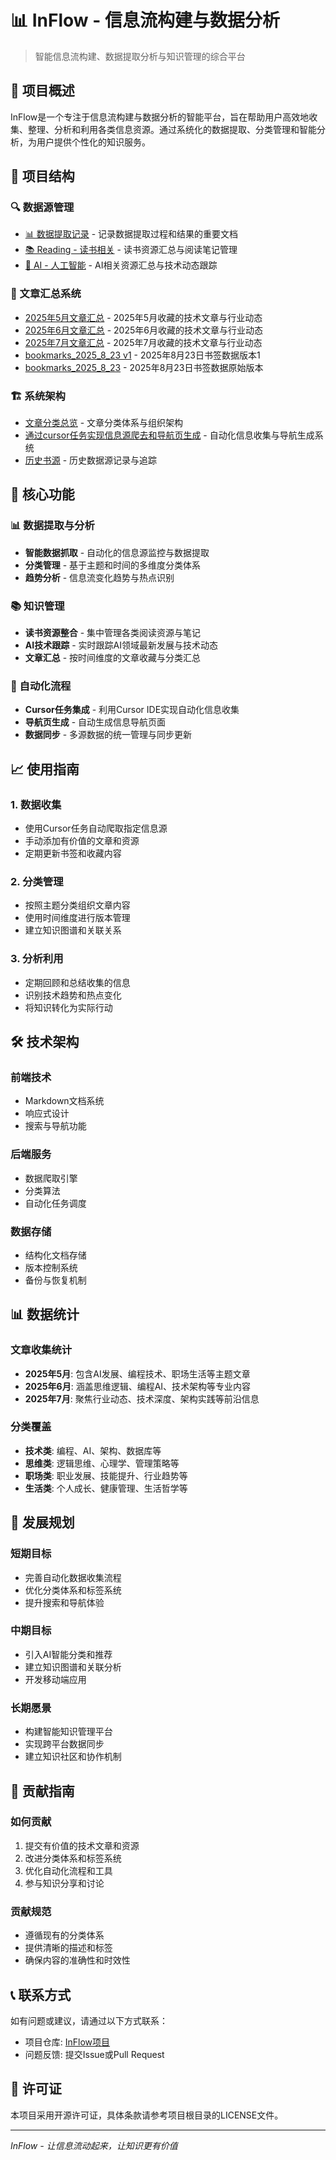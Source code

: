 # 📊 InFlow - 信息流构建与数据分析

> 智能信息流构建、数据提取分析与知识管理的综合平台

## 🎯 项目概述

InFlow是一个专注于信息流构建与数据分析的智能平台，旨在帮助用户高效地收集、整理、分析和利用各类信息资源。通过系统化的数据提取、分类管理和智能分析，为用户提供个性化的知识服务。

## 📁 项目结构

### 🔍 数据源管理
- [📊 数据提取记录](📊%20数据提取记录.md) - 记录数据提取过程和结果的重要文档
- [📚 Reading - 读书相关](📚%20Reading%20-%20读书相关/) - 读书资源汇总与阅读笔记管理
- [🤖 AI - 人工智能](🤖%20AI%20-%20人工智能/) - AI相关资源汇总与技术动态跟踪

### 📰 文章汇总系统
- [2025年5月文章汇总](source%20data/2025年5月文章汇总.md) - 2025年5月收藏的技术文章与行业动态
- [2025年6月文章汇总](source%20data/2025年6月文章汇总.md) - 2025年6月收藏的技术文章与行业动态  
- [2025年7月文章汇总](source%20data/2025年7月文章汇总.md) - 2025年7月收藏的技术文章与行业动态
- [bookmarks_2025_8_23 v1](source%20data/bookmarks_2025_8_23%20v1.html) - 2025年8月23日书签数据版本1
- [bookmarks_2025_8_23](source%20data/bookmarks_2025_8_23.html) - 2025年8月23日书签数据原始版本

### 🏗️ 系统架构
- [文章分类总览](文章分类总览.md) - 文章分类体系与组织架构
- [通过cursor任务实现信息源爬去和导航页生成](通过cursor任务实现信息源爬去和导航页生成) - 自动化信息收集与导航生成系统
- [历史书源](source%20data/历史书源.md) - 历史数据源记录与追踪

## 🚀 核心功能

### 📊 数据提取与分析
- **智能数据抓取** - 自动化的信息源监控与数据提取
- **分类管理** - 基于主题和时间的多维度分类体系
- **趋势分析** - 信息流变化趋势与热点识别

### 📚 知识管理
- **读书资源整合** - 集中管理各类阅读资源与笔记
- **AI技术跟踪** - 实时跟踪AI领域最新发展与技术动态
- **文章汇总** - 按时间维度的文章收藏与分类汇总

### 🔄 自动化流程
- **Cursor任务集成** - 利用Cursor IDE实现自动化信息收集
- **导航页生成** - 自动生成信息导航页面
- **数据同步** - 多源数据的统一管理与同步更新

## 📈 使用指南

### 1. 数据收集
- 使用Cursor任务自动爬取指定信息源
- 手动添加有价值的文章和资源
- 定期更新书签和收藏内容

### 2. 分类管理
- 按照主题分类组织文章内容
- 使用时间维度进行版本管理
- 建立知识图谱和关联关系

### 3. 分析利用
- 定期回顾和总结收集的信息
- 识别技术趋势和热点变化
- 将知识转化为实际行动

## 🛠️ 技术架构

### 前端技术
- Markdown文档系统
- 响应式设计
- 搜索与导航功能

### 后端服务
- 数据爬取引擎
- 分类算法
- 自动化任务调度

### 数据存储
- 结构化文档存储
- 版本控制系统
- 备份与恢复机制

## 📊 数据统计

### 文章收集统计
- **2025年5月**: 包含AI发展、编程技术、职场生活等主题文章
- **2025年6月**: 涵盖思维逻辑、编程AI、技术架构等专业内容
- **2025年7月**: 聚焦行业动态、技术深度、架构实践等前沿信息

### 分类覆盖
- **技术类**: 编程、AI、架构、数据库等
- **思维类**: 逻辑思维、心理学、管理策略等
- **职场类**: 职业发展、技能提升、行业趋势等
- **生活类**: 个人成长、健康管理、生活哲学等

## 🔮 发展规划

### 短期目标
- 完善自动化数据收集流程
- 优化分类体系和标签系统
- 提升搜索和导航体验

### 中期目标
- 引入AI智能分类和推荐
- 建立知识图谱和关联分析
- 开发移动端应用

### 长期愿景
- 构建智能知识管理平台
- 实现跨平台数据同步
- 建立知识社区和协作机制

## 🤝 贡献指南

### 如何贡献
1. 提交有价值的技术文章和资源
2. 改进分类体系和标签系统
3. 优化自动化流程和工具
4. 参与知识分享和讨论

### 贡献规范
- 遵循现有的分类体系
- 提供清晰的描述和标签
- 确保内容的准确性和时效性

## 📞 联系方式

如有问题或建议，请通过以下方式联系：
- 项目仓库: [InFlow项目](.)
- 问题反馈: 提交Issue或Pull Request

## 📄 许可证

本项目采用开源许可证，具体条款请参考项目根目录的LICENSE文件。

---

*InFlow - 让信息流动起来，让知识更有价值*
